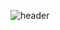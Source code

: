 ![header](https://capsule-render.vercel.app/api?type=waving&color=0:EEFF00,100:a82da8&text=Jisoo_Lee&fontAlign=70&fontSize=40&fontColor=fce4ec)

<!--
**jjisoooo/jjisoooo** is a ✨ _special_ ✨ repository because its `README.md` (this file) appears on your GitHub profile.

Here are some ideas to get you started:

- 🔭 I’m currently working on ...
- 🌱 I’m currently learning ...
- 👯 I’m looking to collaborate on ...
- 🤔 I’m looking for help with ...
- 💬 Ask me about ...
- 📫 How to reach me: ...
- 😄 Pronouns: ...
- ⚡ Fun fact: ...
-->
